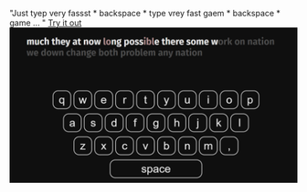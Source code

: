 "Just tyep very fassst * backspace * type vrey fast gaem * backspace * game ... "
[Try it out](https://key-tron.vercel.app)
![game screenshot](https://github.com/CS-DaviMagalhaes/KeyTron/blob/main/imgs/screenshot.png?raw=true)
